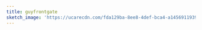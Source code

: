 ```yaml
---
title: guyfrontgate
sketch_image: 'https://ucarecdn.com/fda129ba-8ee8-4def-bca4-a1456911939d/'
---
```


